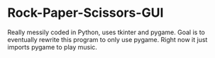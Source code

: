 # Rock-Paper-Scissors-GUI
Really messily coded in Python, uses tkinter and pygame. Goal is to eventually rewrite this program to only use pygame. Right now it just imports pygame to play music.
